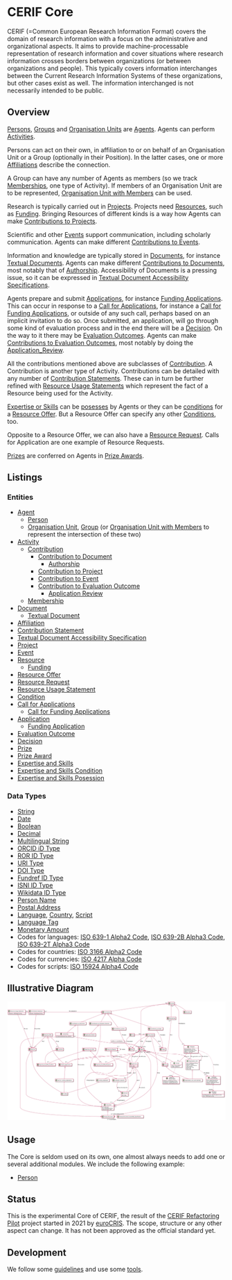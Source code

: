 # CERIF Core
CERIF (=Common European Research Information Format) covers the domain of research information with a focus on the administrative and organizational aspects.
It aims to provide machine-processable representation of research information and cover situations where research information crosses borders between organizations (or between organizations and people).
This typically covers information interchanges between the Current Research Information Systems of these organizations, but other cases exist as well.
The information interchanged is not necessarily intended to be public.

## Overview
[Persons](./entities/Person.md), [Groups](./entities/Group.md) and [Organisation Units](./entities/Organisation_Unit.md) are [Agents](./entities/Agent.md).
Agents can perform [Activities](./entities/Activity.md).

Persons can act on their own, in affiliation to or on behalf of an Organisation Unit or a Group (optionally in their Position).
In the latter cases, one or more [Affiliations](./entities/Affiliation.md) describe the connection.

A Group can have any number of Agents as members (so we track [Memberships](./entities/Membership.md), one type of Activity).
If members of an Organisation Unit are to be represented, [Organisation Unit with Members](./entities/Organisation_Unit_with_Members.md) can be used.

Research is typically carried out in [Projects](./entities/Project.md). 
Projects need [Resources](./entities/Resource.md), such as [Funding](./entities/Funding.md).
Bringing Resources of different kinds is a way how Agents can make [Contributions to Projects](./entities/Contribution_to_Project.md).

Scientific and other [Events](./entities/Event.md) support communication, including scholarly communication. 
Agents can make different [Contributions to Events](./entities/Contribution_to_Event.md).

Information and knowledge are typically stored in [Documents](./entities/Document.md), for instance [Textual Documents](./entities/Textual_Document.md).
Agents can make different [Contributions to Documents](./entities/Contribution_to_Document.md), most notably that of [Authorship](./entities/Authorship.md).
Accessibility of Documents is a pressing issue, so it can be expressed in [Textual Document Accessibility Specifications](./entities/Textual_Document_Accessibility_Specification.md).

Agents prepare and submit [Applications](./entities/Application.md), for instance [Funding Applications](./entities/Funding_Application.md).
This can occur in response to a [Call for Applications](./entities/Call_for_Applications.md), for instance a [Call for Funding Applications](./entities/Call_for_Funding_Applications.md), or outside of any such call, perhaps based on an implicit invitation to do so.
Once submitted, an application, will go through some kind of evaluation process and in the end there will be a [Decision](./entities/Decision.md).
On the way to it there may be [Evaluation Outcomes](./entities/Evaluation_Outcome.md).
Agents can make [Contributions to Evaluation Outcomes](./entities/Contribution_to_Evaluation_Outcome.md), most notably by doing the [Application_Review](./entities/Application_Review.md).

All the contributions mentioned above are subclasses of [Contribution](./entities/Contribution.md).
A Contribution is another type of Activity.
Contributions can be detailed with any number of [Contribution Statements](./entities/Contribution_Statement.md).
These can in turn be further refined with [Resource Usage Statements](./entities/Resource_Usage_Statement.md) which represent the fact of a Resource being used for the Activity.

[Expertise or Skills](../entities/Expertise_and_Skills.md) can be [posesses](../entities/Expertise_and_Skills_Posession.md) by Agents 
or they can be [conditions](../entities/Expertise_and_Skills_Condition.md) for a [Resource Offer](../entities/Resource_Offer.md).
But a Resource Offer can specify any other [Conditions](../entities/Condition.md), too.

Opposite to a Resource Offer, we can also have a [Resource Request](../entities/Resource_Request.md).
Calls for Application are one example of Resource Requests.

[Prizes](./entities/Prize.md) are conferred on Agents in [Prize Awards](./entities/Prize_Award.md).

## Listings

### Entities
* [Agent](./entities/Agent.md)
  * [Person](./entities/Person.md)
  * [Organisation Unit](./entities/Organisation_Unit.md), [Group](./entities/Group.md) (or [Organisation Unit with Members](./entities/Organisation_Unit_with_Members.md) to represent the intersection of these two)
* [Activity](./entities/Activity.md)
  * [Contribution](./entities/Contribution.md)
    * [Contribution to Document](./entities/Contribution_to_Document.md)    
      * [Authorship](./entities/Authorship.md)
    * [Contribution to Project](./entities/Contribution_to_Project.md)
    * [Contribution to Event](./entities/Contribution_to_Event.md)
    * [Contribution to Evaluation Outcome](./entities/Contribution_to_Evaluation_Outcome.md)
      * [Application Review](./entities/Application_Review.md)
  * [Membership](./entities/Membership.md)
* [Document](./entities/Document.md)
  * [Textual Document](./entities/Textual_Document.md)
* [Affiliation](./entities/Affiliation.md)
* [Contribution Statement](./entities/Contribution_Statement.md)
* [Textual Document Accessibility Specification](./entities/Textual_Document_Accessibility_Specification.md)
* [Project](./entities/Project.md)
* [Event](./entities/Event.md)
* [Resource](./entities/Resource.md)
  * [Funding](./entities/Funding.md)
* [Resource Offer](../entities/Resource_Offer.md)
* [Resource Request](../entities/Resource_Request.md)
* [Resource Usage Statement](./entities/Resource_Usage_Statement.md)
* [Condition](./entities/Condition.md)
* [Call for Applications](./entities/Call_for_Applications.md)
  * [Call for Funding Applications](./entities/Call_for_Funding_Applications.md)
* [Application](./entities/Application.md)
  * [Funding Application](./entities/Funding_Application.md) 
* [Evaluation Outcome](./entities/Evaluation_Outcome.md)
* [Decision](./entities/Decision.md) 	
* [Prize](./entities/Prize.md)
* [Prize Award](./entities/Prize_Award.md)
* [Expertise and Skills](./entities/Expertise_and_Skills.md)
* [Expertise and Skills Condition](./entities/Expertise_and_Skills_Condition.md)
* [Expertise and Skills Posession](./entities/Expertise_and_Skills_Posession.md)

### Data Types
* [String](./datatypes/String.md)
* [Date](./datatypes/Date.md)
* [Boolean](./datatypes/Boolean.md)
* [Decimal](./datatypes/Decimal.md)
* [Multilingual String](./datatypes/Multilingual_String.md)
* [ORCID iD Type](./datatypes/ORCID_iD.md)
* [ROR ID Type](./datatypes/ROR_ID.md)
* [URI Type](./datatypes/URI.md)
* [DOI Type](./datatypes/DOI.md)
* [Fundref ID Type](./datatypes/Fundref_ID.md)
* [ISNI ID Type](./datatypes/ISNI_ID.md)
* [Wikidata ID Type](./datatypes/Wikidata_ID.md)
* [Person Name](./datatypes/Person_Name.md)
* [Postal Address](./datatypes/Postal_Address.md)
* [Language](./datatypes/Language.md), [Country](./datatypes/Country.md), [Script](./datatypes/Script.md)
* [Language Tag](./datatypes/Language_Tag.md)
* [Monetary Amount](./datatypes/Monetary_Amount.md)
* Codes for languages: [ISO 639-1 Alpha2 Code](./datatypes/ISO_639_1_Alpha2_Code.md), [ISO 639-2B Alpha3 Code](./datatypes/ISO_639_2B_Alpha3_Code.md), [ISO 639-2T Alpha3 Code](./datatypes/ISO_639_2T_Alpha3_Code.md)
* Codes for countries: [ISO 3166 Alpha2 Code](./datatypes/ISO_3166_Alpha2_Code.md)
* Codes for currencies: [ISO 4217 Alpha Code](./datatypes/ISO_4217_Alpha_Code.md)
* Codes for scripts: [ISO 15924 Alpha4 Code](./datatypes/ISO_15924_Alpha4_Code.md)

## Illustrative Diagram
![The CERIF Core diagram](./diagrams/core.svg)

## Usage
The Core is seldom used on its own, one almost always needs to add one or several additional modules.
We include the following example:
* [Person](./examples/Person_Example1.md)

## Status
This is the experimental Core of CERIF, 
the result of the [CERIF Refactoring Pilot](https://www.eurocris.org/cerif-refactoring-project-introduction) project 
started in 2021 by [euroCRIS](https://www.eurocris.org/).
The scope, structure or any other aspect can change.
It has not been approved as the official standard yet.

## Development
We follow some [guidelines](./guidelines#cerif-guidelines) and use some [tools](./tools#cerif-core-tools).